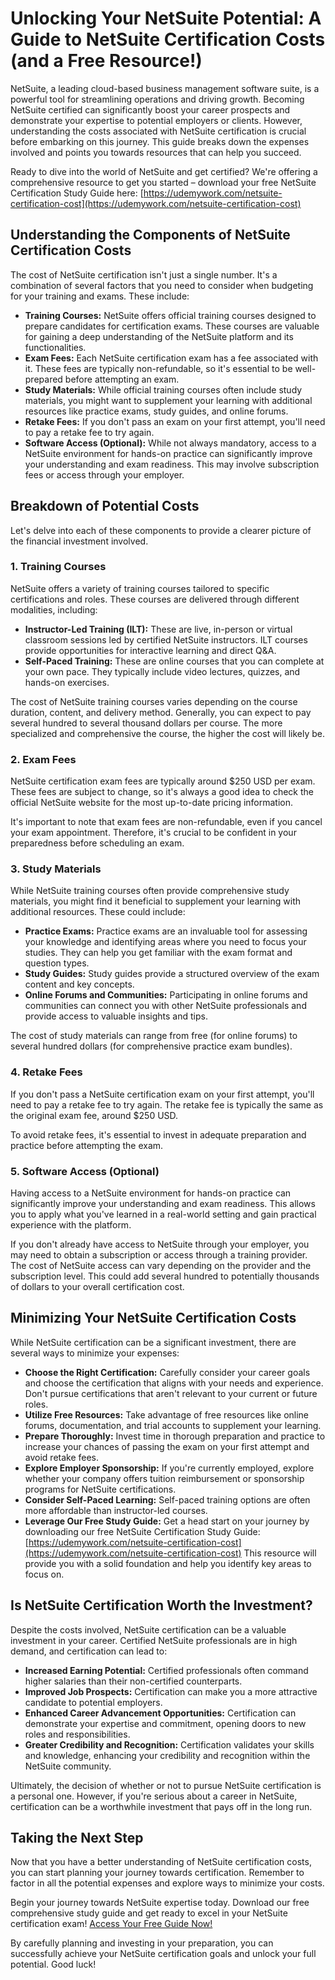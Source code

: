 # Unlocking Your NetSuite Potential: A Guide to NetSuite Certification Costs (and a Free Resource!)

NetSuite, a leading cloud-based business management software suite, is a powerful tool for streamlining operations and driving growth. Becoming NetSuite certified can significantly boost your career prospects and demonstrate your expertise to potential employers or clients. However, understanding the costs associated with NetSuite certification is crucial before embarking on this journey. This guide breaks down the expenses involved and points you towards resources that can help you succeed.

Ready to dive into the world of NetSuite and get certified? We're offering a comprehensive resource to get you started – download your free NetSuite Certification Study Guide here: [https://udemywork.com/netsuite-certification-cost](https://udemywork.com/netsuite-certification-cost)

## Understanding the Components of NetSuite Certification Costs

The cost of NetSuite certification isn't just a single number. It's a combination of several factors that you need to consider when budgeting for your training and exams. These include:

*   **Training Courses:** NetSuite offers official training courses designed to prepare candidates for certification exams. These courses are valuable for gaining a deep understanding of the NetSuite platform and its functionalities.
*   **Exam Fees:** Each NetSuite certification exam has a fee associated with it. These fees are typically non-refundable, so it's essential to be well-prepared before attempting an exam.
*   **Study Materials:** While official training courses often include study materials, you might want to supplement your learning with additional resources like practice exams, study guides, and online forums.
*   **Retake Fees:** If you don't pass an exam on your first attempt, you'll need to pay a retake fee to try again.
*   **Software Access (Optional):** While not always mandatory, access to a NetSuite environment for hands-on practice can significantly improve your understanding and exam readiness. This may involve subscription fees or access through your employer.

## Breakdown of Potential Costs

Let's delve into each of these components to provide a clearer picture of the financial investment involved.

### 1. Training Courses

NetSuite offers a variety of training courses tailored to specific certifications and roles. These courses are delivered through different modalities, including:

*   **Instructor-Led Training (ILT):** These are live, in-person or virtual classroom sessions led by certified NetSuite instructors. ILT courses provide opportunities for interactive learning and direct Q&A.
*   **Self-Paced Training:** These are online courses that you can complete at your own pace. They typically include video lectures, quizzes, and hands-on exercises.

The cost of NetSuite training courses varies depending on the course duration, content, and delivery method.  Generally, you can expect to pay several hundred to several thousand dollars per course.  The more specialized and comprehensive the course, the higher the cost will likely be.

### 2. Exam Fees

NetSuite certification exam fees are typically around \$250 USD per exam. These fees are subject to change, so it's always a good idea to check the official NetSuite website for the most up-to-date pricing information.

It's important to note that exam fees are non-refundable, even if you cancel your exam appointment.  Therefore, it's crucial to be confident in your preparedness before scheduling an exam.

### 3. Study Materials

While NetSuite training courses often provide comprehensive study materials, you might find it beneficial to supplement your learning with additional resources. These could include:

*   **Practice Exams:** Practice exams are an invaluable tool for assessing your knowledge and identifying areas where you need to focus your studies.  They can help you get familiar with the exam format and question types.
*   **Study Guides:** Study guides provide a structured overview of the exam content and key concepts.
*   **Online Forums and Communities:** Participating in online forums and communities can connect you with other NetSuite professionals and provide access to valuable insights and tips.

The cost of study materials can range from free (for online forums) to several hundred dollars (for comprehensive practice exam bundles).

### 4. Retake Fees

If you don't pass a NetSuite certification exam on your first attempt, you'll need to pay a retake fee to try again. The retake fee is typically the same as the original exam fee, around \$250 USD.

To avoid retake fees, it's essential to invest in adequate preparation and practice before attempting the exam.

### 5. Software Access (Optional)

Having access to a NetSuite environment for hands-on practice can significantly improve your understanding and exam readiness. This allows you to apply what you've learned in a real-world setting and gain practical experience with the platform.

If you don't already have access to NetSuite through your employer, you may need to obtain a subscription or access through a training provider. The cost of NetSuite access can vary depending on the provider and the subscription level. This could add several hundred to potentially thousands of dollars to your overall certification cost.

## Minimizing Your NetSuite Certification Costs

While NetSuite certification can be a significant investment, there are several ways to minimize your expenses:

*   **Choose the Right Certification:** Carefully consider your career goals and choose the certification that aligns with your needs and experience. Don't pursue certifications that aren't relevant to your current or future roles.
*   **Utilize Free Resources:** Take advantage of free resources like online forums, documentation, and trial accounts to supplement your learning.
*   **Prepare Thoroughly:** Invest time in thorough preparation and practice to increase your chances of passing the exam on your first attempt and avoid retake fees.
*   **Explore Employer Sponsorship:** If you're currently employed, explore whether your company offers tuition reimbursement or sponsorship programs for NetSuite certifications.
*   **Consider Self-Paced Learning:** Self-paced training options are often more affordable than instructor-led courses.
*   **Leverage Our Free Study Guide:**  Get a head start on your journey by downloading our free NetSuite Certification Study Guide: [https://udemywork.com/netsuite-certification-cost](https://udemywork.com/netsuite-certification-cost) This resource will provide you with a solid foundation and help you identify key areas to focus on.

## Is NetSuite Certification Worth the Investment?

Despite the costs involved, NetSuite certification can be a valuable investment in your career. Certified NetSuite professionals are in high demand, and certification can lead to:

*   **Increased Earning Potential:** Certified professionals often command higher salaries than their non-certified counterparts.
*   **Improved Job Prospects:** Certification can make you a more attractive candidate to potential employers.
*   **Enhanced Career Advancement Opportunities:** Certification can demonstrate your expertise and commitment, opening doors to new roles and responsibilities.
*   **Greater Credibility and Recognition:** Certification validates your skills and knowledge, enhancing your credibility and recognition within the NetSuite community.

Ultimately, the decision of whether or not to pursue NetSuite certification is a personal one. However, if you're serious about a career in NetSuite, certification can be a worthwhile investment that pays off in the long run.

## Taking the Next Step

Now that you have a better understanding of NetSuite certification costs, you can start planning your journey towards certification. Remember to factor in all the potential expenses and explore ways to minimize your costs.

Begin your journey towards NetSuite expertise today. Download our free comprehensive study guide and get ready to excel in your NetSuite certification exam!  [Access Your Free Guide Now!](https://udemywork.com/netsuite-certification-cost)

By carefully planning and investing in your preparation, you can successfully achieve your NetSuite certification goals and unlock your full potential. Good luck!
